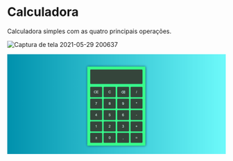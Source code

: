 # Calculadora
 Calculadora simples com as quatro principais operações.
 
 ![Captura de tela 2021-05-29 200637](https://user-images.githubusercontent.com/66097625/120086900-7509ee80-c0b9-11eb-85c5-dec3ba45d087.png)

<img alt="gif calculadora" title="gif calculadora" src="calculadora.gif">
